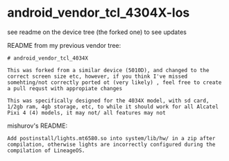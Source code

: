 # android_vendor_tcl_4304X-los

see readme on the device tree (the forked one) to see updates

README from my previous vendor tree:
```
# android_vendor_tcl_4034X

This was forked from a similar device (5010D), and changed to the correct screen size etc, however, if you think I've missed somehting/not correctly ported ot (very likely) , feel free to create a pull requst with appropiate changes

This was specifically designed for the 4034X model, with sd card, 1/2gb ram, 4gb storage, etc, to while it should work for all Alcatel Pixi 4 (4) models, it may not/ all features may not

```

mishurov's README:
```
Add postinstall/lights.mt6580.so into system/lib/hw/ in a zip after compilation, otherwise lights are incorrectly configured during the compilation of LineageOS.
```

